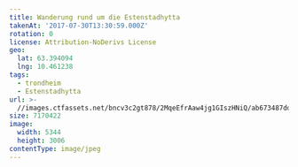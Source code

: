 ```yaml
---
title: Wanderung rund um die Estenstadhytta
takenAt: '2017-07-30T13:30:59.000Z'
rotation: 0
license: Attribution-NoDerivs License
geo:
  lat: 63.394094
  lng: 10.461238
tags:
  - trondheim
  - Estenstadhytta
url: >-
  //images.ctfassets.net/bncv3c2gt878/2MqeEfrAaw4jg1GIszHNiQ/ab673487dd1e98948cf4d1f1ebec7536/wanderung-rund-um-die-estenstadhytta_36131732191_o
size: 7170422
image:
  width: 5344
  height: 3006
contentType: image/jpeg
---
```


